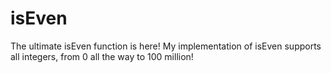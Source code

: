 # isEven
The ultimate isEven function is here! My implementation of isEven supports all integers, from 0 all the way to 100 million!
